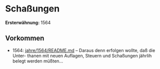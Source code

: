 # Schaßungen

**Ersterwähnung:** 1564

## Vorkommen
- 1564: [jahre/1564/README.md](../jahre/1564/README.md) – Daraus denn erfolgen wollte, daß die Unter-
thanen mit neuen Auflagen, Steuern und Schaßungen
jährlih belegt werden müßten...
